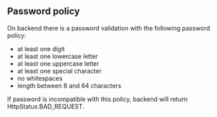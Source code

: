 ## Password policy

On backend there is a password validation with 
the following password policy:
 * at least one digit
 * at least one lowercase letter
 * at least one uppercase letter
 * at least one special character
 * no whitespaces
 * length between 8 and 64 characters

If password is incompatible with this policy,
backend will return HttpStatus.BAD_REQUEST.
